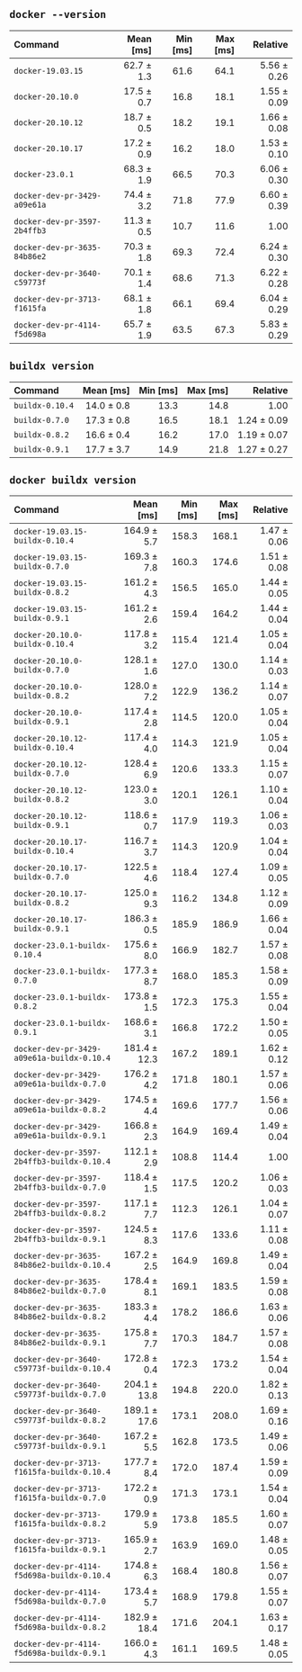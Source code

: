 ## `docker --version`

| Command | Mean [ms] | Min [ms] | Max [ms] | Relative |
|:---|---:|---:|---:|---:|
| `docker-19.03.15` | 62.7 ± 1.3 | 61.6 | 64.1 | 5.56 ± 0.26 |
| `docker-20.10.0` | 17.5 ± 0.7 | 16.8 | 18.1 | 1.55 ± 0.09 |
| `docker-20.10.12` | 18.7 ± 0.5 | 18.2 | 19.1 | 1.66 ± 0.08 |
| `docker-20.10.17` | 17.2 ± 0.9 | 16.2 | 18.0 | 1.53 ± 0.10 |
| `docker-23.0.1` | 68.3 ± 1.9 | 66.5 | 70.3 | 6.06 ± 0.30 |
| `docker-dev-pr-3429-a09e61a` | 74.4 ± 3.2 | 71.8 | 77.9 | 6.60 ± 0.39 |
| `docker-dev-pr-3597-2b4ffb3` | 11.3 ± 0.5 | 10.7 | 11.6 | 1.00 |
| `docker-dev-pr-3635-84b86e2` | 70.3 ± 1.8 | 69.3 | 72.4 | 6.24 ± 0.30 |
| `docker-dev-pr-3640-c59773f` | 70.1 ± 1.4 | 68.6 | 71.3 | 6.22 ± 0.28 |
| `docker-dev-pr-3713-f1615fa` | 68.1 ± 1.8 | 66.1 | 69.4 | 6.04 ± 0.29 |
| `docker-dev-pr-4114-f5d698a` | 65.7 ± 1.9 | 63.5 | 67.3 | 5.83 ± 0.29 |

## `buildx version`

| Command | Mean [ms] | Min [ms] | Max [ms] | Relative |
|:---|---:|---:|---:|---:|
| `buildx-0.10.4` | 14.0 ± 0.8 | 13.3 | 14.8 | 1.00 |
| `buildx-0.7.0` | 17.3 ± 0.8 | 16.5 | 18.1 | 1.24 ± 0.09 |
| `buildx-0.8.2` | 16.6 ± 0.4 | 16.2 | 17.0 | 1.19 ± 0.07 |
| `buildx-0.9.1` | 17.7 ± 3.7 | 14.9 | 21.8 | 1.27 ± 0.27 |

## `docker buildx version`

| Command | Mean [ms] | Min [ms] | Max [ms] | Relative |
|:---|---:|---:|---:|---:|
| `docker-19.03.15-buildx-0.10.4` | 164.9 ± 5.7 | 158.3 | 168.1 | 1.47 ± 0.06 |
| `docker-19.03.15-buildx-0.7.0` | 169.3 ± 7.8 | 160.3 | 174.6 | 1.51 ± 0.08 |
| `docker-19.03.15-buildx-0.8.2` | 161.2 ± 4.3 | 156.5 | 165.0 | 1.44 ± 0.05 |
| `docker-19.03.15-buildx-0.9.1` | 161.2 ± 2.6 | 159.4 | 164.2 | 1.44 ± 0.04 |
| `docker-20.10.0-buildx-0.10.4` | 117.8 ± 3.2 | 115.4 | 121.4 | 1.05 ± 0.04 |
| `docker-20.10.0-buildx-0.7.0` | 128.1 ± 1.6 | 127.0 | 130.0 | 1.14 ± 0.03 |
| `docker-20.10.0-buildx-0.8.2` | 128.0 ± 7.2 | 122.9 | 136.2 | 1.14 ± 0.07 |
| `docker-20.10.0-buildx-0.9.1` | 117.4 ± 2.8 | 114.5 | 120.0 | 1.05 ± 0.04 |
| `docker-20.10.12-buildx-0.10.4` | 117.4 ± 4.0 | 114.3 | 121.9 | 1.05 ± 0.04 |
| `docker-20.10.12-buildx-0.7.0` | 128.4 ± 6.9 | 120.6 | 133.3 | 1.15 ± 0.07 |
| `docker-20.10.12-buildx-0.8.2` | 123.0 ± 3.0 | 120.1 | 126.1 | 1.10 ± 0.04 |
| `docker-20.10.12-buildx-0.9.1` | 118.6 ± 0.7 | 117.9 | 119.3 | 1.06 ± 0.03 |
| `docker-20.10.17-buildx-0.10.4` | 116.7 ± 3.7 | 114.3 | 120.9 | 1.04 ± 0.04 |
| `docker-20.10.17-buildx-0.7.0` | 122.5 ± 4.6 | 118.4 | 127.4 | 1.09 ± 0.05 |
| `docker-20.10.17-buildx-0.8.2` | 125.0 ± 9.3 | 116.2 | 134.8 | 1.12 ± 0.09 |
| `docker-20.10.17-buildx-0.9.1` | 186.3 ± 0.5 | 185.9 | 186.9 | 1.66 ± 0.04 |
| `docker-23.0.1-buildx-0.10.4` | 175.6 ± 8.0 | 166.9 | 182.7 | 1.57 ± 0.08 |
| `docker-23.0.1-buildx-0.7.0` | 177.3 ± 8.7 | 168.0 | 185.3 | 1.58 ± 0.09 |
| `docker-23.0.1-buildx-0.8.2` | 173.8 ± 1.5 | 172.3 | 175.3 | 1.55 ± 0.04 |
| `docker-23.0.1-buildx-0.9.1` | 168.6 ± 3.1 | 166.8 | 172.2 | 1.50 ± 0.05 |
| `docker-dev-pr-3429-a09e61a-buildx-0.10.4` | 181.4 ± 12.3 | 167.2 | 189.1 | 1.62 ± 0.12 |
| `docker-dev-pr-3429-a09e61a-buildx-0.7.0` | 176.2 ± 4.2 | 171.8 | 180.1 | 1.57 ± 0.06 |
| `docker-dev-pr-3429-a09e61a-buildx-0.8.2` | 174.5 ± 4.4 | 169.6 | 177.7 | 1.56 ± 0.06 |
| `docker-dev-pr-3429-a09e61a-buildx-0.9.1` | 166.8 ± 2.3 | 164.9 | 169.4 | 1.49 ± 0.04 |
| `docker-dev-pr-3597-2b4ffb3-buildx-0.10.4` | 112.1 ± 2.9 | 108.8 | 114.4 | 1.00 |
| `docker-dev-pr-3597-2b4ffb3-buildx-0.7.0` | 118.4 ± 1.5 | 117.5 | 120.2 | 1.06 ± 0.03 |
| `docker-dev-pr-3597-2b4ffb3-buildx-0.8.2` | 117.1 ± 7.7 | 112.3 | 126.1 | 1.04 ± 0.07 |
| `docker-dev-pr-3597-2b4ffb3-buildx-0.9.1` | 124.5 ± 8.3 | 117.6 | 133.6 | 1.11 ± 0.08 |
| `docker-dev-pr-3635-84b86e2-buildx-0.10.4` | 167.2 ± 2.5 | 164.9 | 169.8 | 1.49 ± 0.04 |
| `docker-dev-pr-3635-84b86e2-buildx-0.7.0` | 178.4 ± 8.1 | 169.1 | 183.5 | 1.59 ± 0.08 |
| `docker-dev-pr-3635-84b86e2-buildx-0.8.2` | 183.3 ± 4.4 | 178.2 | 186.6 | 1.63 ± 0.06 |
| `docker-dev-pr-3635-84b86e2-buildx-0.9.1` | 175.8 ± 7.7 | 170.3 | 184.7 | 1.57 ± 0.08 |
| `docker-dev-pr-3640-c59773f-buildx-0.10.4` | 172.8 ± 0.4 | 172.3 | 173.2 | 1.54 ± 0.04 |
| `docker-dev-pr-3640-c59773f-buildx-0.7.0` | 204.1 ± 13.8 | 194.8 | 220.0 | 1.82 ± 0.13 |
| `docker-dev-pr-3640-c59773f-buildx-0.8.2` | 189.1 ± 17.6 | 173.1 | 208.0 | 1.69 ± 0.16 |
| `docker-dev-pr-3640-c59773f-buildx-0.9.1` | 167.2 ± 5.5 | 162.8 | 173.5 | 1.49 ± 0.06 |
| `docker-dev-pr-3713-f1615fa-buildx-0.10.4` | 177.7 ± 8.4 | 172.0 | 187.4 | 1.59 ± 0.09 |
| `docker-dev-pr-3713-f1615fa-buildx-0.7.0` | 172.2 ± 0.9 | 171.3 | 173.1 | 1.54 ± 0.04 |
| `docker-dev-pr-3713-f1615fa-buildx-0.8.2` | 179.9 ± 5.9 | 173.8 | 185.5 | 1.60 ± 0.07 |
| `docker-dev-pr-3713-f1615fa-buildx-0.9.1` | 165.9 ± 2.7 | 163.9 | 169.0 | 1.48 ± 0.05 |
| `docker-dev-pr-4114-f5d698a-buildx-0.10.4` | 174.8 ± 6.3 | 168.4 | 180.8 | 1.56 ± 0.07 |
| `docker-dev-pr-4114-f5d698a-buildx-0.7.0` | 173.4 ± 5.7 | 168.9 | 179.8 | 1.55 ± 0.07 |
| `docker-dev-pr-4114-f5d698a-buildx-0.8.2` | 182.9 ± 18.4 | 171.6 | 204.1 | 1.63 ± 0.17 |
| `docker-dev-pr-4114-f5d698a-buildx-0.9.1` | 166.0 ± 4.3 | 161.1 | 169.5 | 1.48 ± 0.05 |
